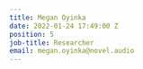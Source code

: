 ```yaml
---
title: Megan Oyinka
date: 2022-01-24 17:49:00 Z
position: 5
job-title: Researcher
email: megan.oyinka@novel.audio
---
```


